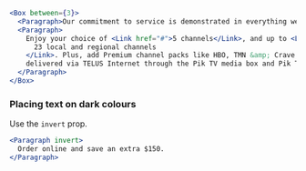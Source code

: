 ```jsx
<Box between={3}>
  <Paragraph>Our commitment to service is demonstrated in everything we do.</Paragraph>
  <Paragraph>
    Enjoy your choice of <Link href="#">5 channels</Link>, and up to <Link href="#">
      23 local and regional channels
    </Link>. Plus, add Premium channel packs like HBO, TMN &amp; Crave TV for just $20/mo. All
    delivered via TELUS Internet through the Pik TV media box and Pik TV app.<Text.Sup>2</Text.Sup>
  </Paragraph>
</Box>
```

### Placing text on dark colours

Use the `invert` prop.

```jsx { "props": { "className": "docs_purple-block" } }
<Paragraph invert>
  Order online and save an extra $150.
</Paragraph>
```
